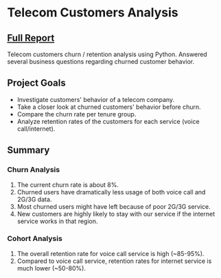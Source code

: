 # Telecom Customers Analysis

## [Full Report](./analysis.ipynb)

Telecom customers churn / retention analysis using Python. Answered several business questions regarding churned customer behavior.

## Project Goals

- Investigate customers' behavior of a telecom company.
- Take a closer look at churned customers' behavior before churn.
- Compare the churn rate per tenure group.
- Analyze retention rates of the customers for each service (voice call/internet).

## Summary

### Churn Analysis

1. The current churn rate is about 8%.
2. Churned users have dramatically less usage of both voice call and 2G/3G data.
3. Most churned users might have left because of poor 2G/3G service.
4. New customers are highly likely to stay with our service if the internet service works in that region.

### Cohort Analysis

1. The overall retention rate for voice call service is high (~85-95%).
2. Compared to voice call service, retention rates for internet service is much lower (~50-80%).